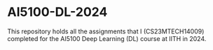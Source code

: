 # AI5100-DL-2024
This repository holds all the assignments that I (CS23MTECH14009) completed for the AI5100 Deep Learning (DL) course at IITH in 2024.
